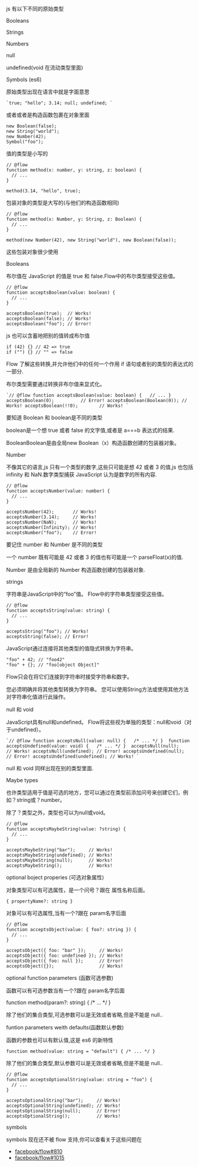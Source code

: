 js 有以下不同的原始类型

Booleans

Strings

Numbers

null

undefined(void 在流动类型里面)

Symbols (es6)

原始类型出现在语言中就是字面意思

```
`true; "hello"; 3.14; null; undefined; `
```

或者或者是构造函数包裹在对象里面 

```
new Boolean(false);
new String("world");
new Number(42);
Symbol("foo");
```

值的类型是小写的

```
// @flow
function method(x: number, y: string, z: boolean) {
  // ...
}

method(3.14, "hello", true);
```

包装对象的类型是大写的(与他们的构造函数相同)

```
// @flow
function method(x: Number, y: String, z: Boolean) {
  // ...
}

method(new Number(42), new String("world"), new Boolean(false));
```

这些包装对象很少使用



Booleans

布尔值在 JavaScript 的值是 true 和 false.Flow中的布尔类型接受这些值。

```
// @flow
function acceptsBoolean(value: boolean) {
  // ...
}

acceptsBoolean(true);  // Works!
acceptsBoolean(false); // Works!
acceptsBoolean("foo"); // Error!
```

js 也可以含蓄地把别的值转成布尔值

```
if (42) {} // 42 => true
if ("") {} // "" => false
```

Flow 了解这些转换,并允许他们中的任何一个作用 if 语句或者别的类型的表达式的一部分.

布尔类型需要通过转换非布尔值来显式化。

```
`// @flow function acceptsBoolean(value: boolean) {   // ... }  acceptsBoolean(0);          // Error! acceptsBoolean(Boolean(0)); // Works! acceptsBoolean(!!0);        // Works! `
```

要知道 Boolean 和 boolean是不同的类型

boolean是一个想 true 或者 false 的文字值,或者是 a===b 表达式的结果.

BooleanBoolean是由全局new Boolean（x）构造函数创建的包装器对象。



Number



不像其它的语言,js 只有一个类型的数字,这些只可能是想 42 或者 3 的值,js 也包括 infinity 和 NaN.数字类型捕获 JavaScript 认为是数字的所有内容.

```
// @flow
function acceptsNumber(value: number) {
  // ...
}

acceptsNumber(42);       // Works!
acceptsNumber(3.14);     // Works!
acceptsNumber(NaN);      // Works!
acceptsNumber(Infinity); // Works!
acceptsNumber("foo");    // Error!
```

要记住 number 和 Number 是不同的类型



一个 number 既有可能是 42 或者 3 的值也有可能是一个 parseFloat(x)的值.

Number 是由全局新的 Number 构造函数创建的包装器对象.









strings

字符串是JavaScript中的“foo”值。 Flow中的字符串类型接受这些值。

```
// @flow
function acceptsString(value: string) {
  // ...
}

acceptsString("foo"); // Works!
acceptsString(false); // Error!
```

JavaScript通过连接将其他类型的值隐式转换为字符串。

```
"foo" + 42; // "foo42"
"foo" + {}; // "foo[object Object]"
```

Flow只会在将它们连接到字符串时接受字符串和数字。





您必须明确并将其他类型转换为字符串。 您可以使用String方法或使用其他方法对字符串化值进行此操作。





null 和 void 

JavaScript具有null和undefined。 Flow将这些视为单独的类型：null和void（对于undefined）。

```
`// @flow function acceptsNull(value: null) {   /* ... */ }  function acceptsUndefined(value: void) {   /* ... */ }  acceptsNull(null);      // Works! acceptsNull(undefined); // Error! acceptsUndefined(null);      // Error! acceptsUndefined(undefined); // Works! `
```

null 和 void 同样出现在别的类型里面.



Maybe types 

也许类型适用于值是可选的地方，您可以通过在类型前添加问号来创建它们，例如？string或？number。

除了？类型之外，类型也可以为null或void。



```
// @flow
function acceptsMaybeString(value: ?string) {
  // ...
}

acceptsMaybeString("bar");     // Works!
acceptsMaybeString(undefined); // Works!
acceptsMaybeString(null);      // Works!
acceptsMaybeString();          // Works!
```

optional boject properies (可选对象属性)

对象类型可以有可选属性，是一个问号？跟在 属性名称后面。

```
{ propertyName?: string }
```

对象可以有可选属性,当有一个?跟在 param名字后面

```
// @flow
function acceptsObject(value: { foo?: string }) {
  // ...
}

acceptsObject({ foo: "bar" });     // Works!
acceptsObject({ foo: undefined }); // Works!
acceptsObject({ foo: null });      // Error!
acceptsObject({});                 // Works!
```

optional function parameters  (函数可选参数)

函数可以有可选参数当有一个?跟在 param名字后面

function method(param?: string) { /* ... */ }

除了他们的集合类型,可选参数可以是无效或者省略,但是不能是 null..



funtion  parameters weith defaults(函数默认参数)



函数的参数也可以有默认值,这是 es6 的新特性

```
function method(value: string = "default") { /* ... */ }
```

除了他们的集合类型,默认参数可以是无效或者省略,但是不能是 null..

```
// @flow
function acceptsOptionalString(value: string = "foo") {
  // ...
}

acceptsOptionalString("bar");     // Works!
acceptsOptionalString(undefined); // Works!
acceptsOptionalString(null);      // Error!
acceptsOptionalString();          // Works!
```

symbols 

symbols 现在还不被 flow 支持,你可以查看关于这些问题在

- [facebook/flow#810](https://github.com/facebook/flow/issues/810)
- [facebook/flow#1015](https://github.com/facebook/flow/issues/1015)

